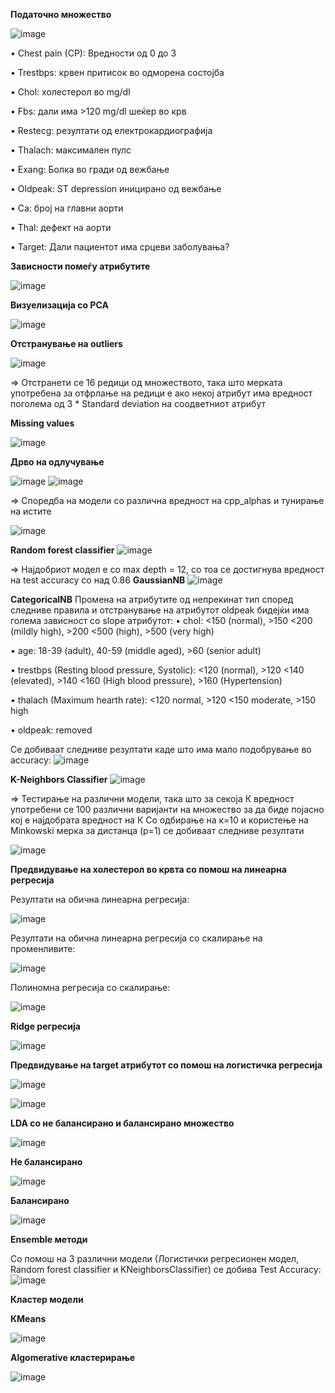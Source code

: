 **Податочно множество**

![image](https://user-images.githubusercontent.com/61628838/206916842-ee69587a-7425-48d1-b3e8-45184c75f1d1.png)

 
•	Chest pain (CP):  Вредности од 0 до 3

•	Trestbps: крвен притисок во одморена состојба

•	Chol: холестерол во mg/dl

•	Fbs: дали има >120 mg/dl шеќер во крв

•	Restecg: резултати од електрокардиографија

•	Thalach: максимален пулс

•	Exang: Болка во гради од вежбање

•	Oldpeak: ST depression иницирано од вежбање

•	Ca: број на главни аорти

•	Thal: дефект на аорти

•	Target: Дали пациентот има срцеви заболувања?

**Зависности помеѓу атрибутите**

![image](https://user-images.githubusercontent.com/61628838/206916874-d35066c5-31c0-47aa-a352-287afbd8a82a.png)

**Визуелизација со PCA**

![image](https://user-images.githubusercontent.com/61628838/206916880-3ba59299-ac46-46e3-a39f-afbc6354c123.png)


**Отстранување на outliers**

![image](https://user-images.githubusercontent.com/61628838/206916885-17317a8d-8654-44a8-a24b-77955fdbecac.png)

 => Отстранети се 16 редици од множеството, така што мерката употребена за отфрлање на редици е ако некој атрибут има вредност поголема од  3 * Standard deviation на соодветниот атрибут

**Missing values**

![image](https://user-images.githubusercontent.com/61628838/206916888-23f7b175-fed6-41ed-9c23-8b0492c386d8.png)




**Дрво на одлучување**

![image](https://user-images.githubusercontent.com/61628838/206916898-091e5250-5476-470d-a23c-524d994a328c.png)
![image](https://user-images.githubusercontent.com/61628838/206916905-efce6a82-f533-44cd-8b43-cde3f350db5b.png)

  
=>	Споредба на модели со различна вредност на cpp_alphas и тунирање на истите

![image](https://user-images.githubusercontent.com/61628838/206916913-ceb3b153-3deb-4ba1-bc5d-289e167bc0d2.png)

**Random forest classifier**
![image](https://user-images.githubusercontent.com/61628838/206916939-7db8969a-fe32-4fe0-94b8-cceb7dd1f2aa.png)

=> Најдобриот модел е со max depth = 12, со тоа се достигнува вредност на test accuracy со над 0.86
**GaussianNB**
![image](https://user-images.githubusercontent.com/61628838/206916954-9c8ca4af-9c35-4e5d-a873-4f4124a72550.png)

**CategoricalNB**
Промена на атрибутите од непрекинат тип според следниве правила и отстранување на атрибутот oldpeak бидејќи има голема зависност со slope атрибутот:
•	chol: <150 (normal), >150 <200 (mildly high), >200 <500 (high), >500 (very high)

•	age: 18-39 (adult), 40-59 (middle aged), >60 (senior adult)

•	trestbps (Resting blood pressure, Systolic): <120 (normal), >120 <140 (elevated), >140 <160 (High blood pressure), >160 (Hypertension)

•	thalach (Maximum hearth rate): <120 normal, >120 <150 moderate, >150 high

•	oldpeak: removed

Се добиваат следниве резултати каде што има мало подобрување во accuracy:
![image](https://user-images.githubusercontent.com/61628838/206916964-0493f8ba-066d-4ea7-ab2d-901a09092596.png)

**K-Neighbors Classifier**
![image](https://user-images.githubusercontent.com/61628838/206916977-9bacd6ae-00c5-4fcc-a77a-5ae19e7e3d2e.png)

=>	Тестирање на различни модели, така што за секоја К вредност употребени се 100 различни варијанти на множество за да биде појасно кој е најдобрата вредност на К
Со одбирање на к=10 и користење на Minkowski мерка за дистанца (p=1) се добиваат следниве резултати

![image](https://user-images.githubusercontent.com/61628838/206916981-a611eed2-02da-4070-8baa-3c8f779decc5.png)


**Предвидување на холестерол во крвта со помош на линеарна регресија**

Резултати на обична линеарна регресија:

![image](https://user-images.githubusercontent.com/61628838/206916994-122fa9fc-1e86-4fdf-b2b5-d89441ffa569.png)

Резултати на обична линеарна регресија со скалирање на променливите:

![image](https://user-images.githubusercontent.com/61628838/206916999-c8117613-022e-415e-af0e-71107d6d5a8b.png)

Полиномна регресија со скалирање:

![image](https://user-images.githubusercontent.com/61628838/206916989-2bd9802a-3252-47b4-a8af-9c1ea84f65f7.png)

**Ridge регресија**

 ![image](https://user-images.githubusercontent.com/61628838/206917007-266c5ef7-3c65-4e5a-b5c7-feafe0ed71d5.png)



**Предвидување на target атрибутот со помош на логистичка регресија**

![image](https://user-images.githubusercontent.com/61628838/206917012-94b96d74-0358-4e40-86ab-a9a7d39b62bf.png)

![image](https://user-images.githubusercontent.com/61628838/206917021-a71dfa84-6cf0-4845-8f2e-fa274183c28b.png)

**LDA со не балансирано и балансирано множество**

![image](https://user-images.githubusercontent.com/61628838/206917059-19ee21cb-cf66-4bd2-95dd-5c6dd1b060de.png)

  
**Не балансирано**

![image](https://user-images.githubusercontent.com/61628838/206917074-e13b868f-f534-4ea0-affe-414d69de5f66.png)

**Балансирано**

![image](https://user-images.githubusercontent.com/61628838/206917080-81bf639d-c893-4aa5-bbdb-7af90e037a63.png)
    
    
**Ensemble методи**

Со помош на 3 различни модели (Логистички регресионен модел, Random forest classifier и KNeighborsClassifier) се добива Test Accuracy:
![image](https://user-images.githubusercontent.com/61628838/206917090-ad96702d-a389-4dde-b9c0-01da0d0bae24.png)

**Кластер модели**

**КMeans**

![image](https://user-images.githubusercontent.com/61628838/206917101-c9df238e-8ee8-45a8-9471-d62384a258f4.png)
 
**Algomerative кластерирање**

![image](https://user-images.githubusercontent.com/61628838/206917108-1f282d52-47c8-4c34-bc41-197308e9a078.png)

